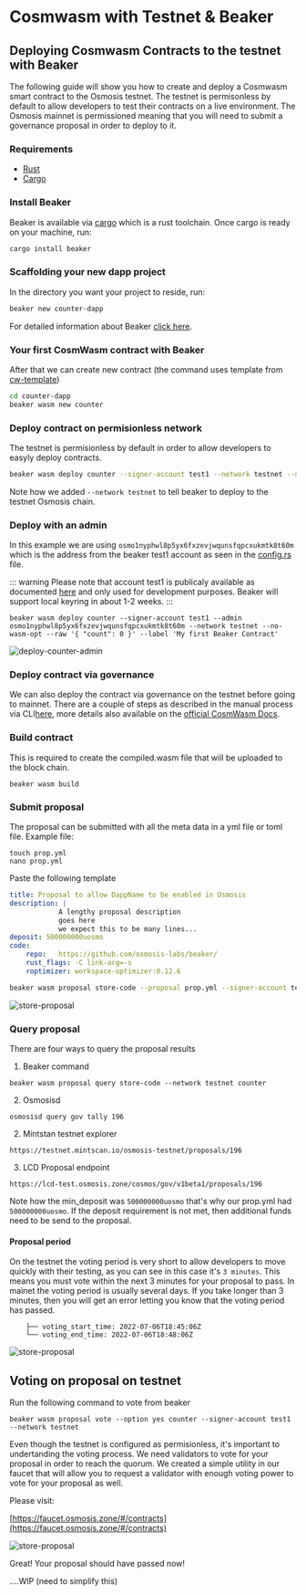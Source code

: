 # Cosmwasm with Testnet & Beaker
## Deploying Cosmwasm Contracts to the testnet with Beaker

The following guide will show you how to create and deploy a Cosmwasm smart contract to the Osmosis testnet. The testnet is permisonless by default to allow developers to test their contracts on a live environment. The Osmosis mainnet is permissioned meaning that you will need to submit a governance proposal in order to deploy to it. 

### Requirements
- [Rust](https://www.rust-lang.org/tools/install)
- [Cargo](https://doc.rust-lang.org/cargo/getting-started/installation.html) 

### Install Beaker

Beaker is available via [cargo](https://doc.rust-lang.org/cargo/getting-started/installation.html) which is a rust toolchain. Once cargo is ready on your machine, run:


```sh
cargo install beaker
```

### Scaffolding your new dapp project

In the directory you want your project to reside, run:

```sh
beaker new counter-dapp
```

For detailed information about Beaker [click here](https://github.com/osmosis-labs/beaker/edit/main/README.md).

### Your first CosmWasm contract with Beaker

After that we can create new contract (the command uses template from [cw-template](https://github.com/InterWasm/cw-template))

```sh
cd counter-dapp
beaker wasm new counter
```

### Deploy contract on permisionless network
The testnet is permisionless by default in order to allow developers to easyly deploy contracts. 

```sh
beaker wasm deploy counter --signer-account test1 --network testnet --no-wasm-opt --raw '{ "count": 0 }' --label 'My first Beaker Contract'
```

Note how we added `--network testnet` to tell beaker to deploy to the testnet Osmosis chain. 

### Deploy with an admin
In this example we are using `osmo1nyphwl8p5yx6fxzevjwqunsfqpcxukmtk8t60m` which is the address from the beaker test1 account as seen in the [config.rs](https://github.com/osmosis-labs/beaker/blob/main/packages/cli/src/framework/config.rs) file. 

::: warning
Please note that account test1 is publicaly available as documented [here](https://github.com/osmosis-labs/beaker/blob/main/docs/config/global.md) and only used for development purposes. Beaker will support local keyring in about 1-2 weeks. 
:::

```
beaker wasm deploy counter --signer-account test1 --admin osmo1nyphwl8p5yx6fxzevjwqunsfqpcxukmtk8t60m --network testnet --no-wasm-opt --raw '{ "count": 0 }' --label 'My first Beaker Contract' 
```
![deploy-counter-admin](../../../assets/beaker-admin.png)  


### Deploy contract via governance
We can also deploy the contract via governance on the testnet before going to mainnet. There are a couple of steps as described in the manual process via CLI[here](https://docs.osmosis.zone/developing/dapps/get_started/submit_wasm_proposal.html), more details also available on the [official CosmWasm Docs](https://github.com/CosmWasm/wasmd/blob/main/x/wasm/Governance.md). 


### Build contract
This is required to create the compiled.wasm file that will be uploaded to the block chain.

```
beaker wasm build
```


### Submit proposal

The proposal can be submitted with all the meta data in a yml file or toml file. Example file:

```
touch prop.yml
nano prop.yml
```
Paste the following template

```yml
title: Proposal to allow DappName to be enabled in Osmosis
description: |
            A lengthy proposal description
            goes here  
            we expect this to be many lines...
deposit: 500000000uosmo
code:
    repo:   https://github.com/osmosis-labs/beaker/
    rust_flags: -C link-arg=-s
    roptimizer: workspace-optimizer:0.12.6
```

```sh
beaker wasm proposal store-code --proposal prop.yml --signer-account test1 --network testnet counter --gas 25000000uosmo --gas-limit 25000000
```
![store-proposal](../../../assets/store-prop.png)  


### Query proposal

There are four ways to query the proposal results

1. Beaker command
```
beaker wasm proposal query store-code --network testnet counter
```

2. Osmosisd 
```
osmosisd query gov tally 196
```

2. Mintstan testnet explorer
```
https://testnet.mintscan.io/osmosis-testnet/proposals/196
```

3. LCD Proposal endpoint

```
https://lcd-test.osmosis.zone/cosmos/gov/v1beta1/proposals/196
```

Note how the min_deposit was `500000000uosmo` that's why our prop.yml had `500000000uosmo`. If the deposit requirement is not met, then additional funds need to be send to the proposal. 

#### Proposal period 
On the testnet the voting period is very short to allow developers to move quickly with their testing, as you can see in this case it's `3 minutes`. This means you must vote within the next 3 minutes for your proposal to pass. In mainet the voting period is usually several days. If you take longer than 3 minutes, then you will get an error letting you know that the voting period has passed. 

```
    ├── voting_start_time: 2022-07-06T18:45:06Z
    └── voting_end_time: 2022-07-06T18:48:06Z
```

![store-proposal](../../../assets/proposal-query.png)  


## Voting on proposal on testnet

Run the following command to vote from beaker

```
beaker wasm proposal vote --option yes counter --signer-account test1 --network testnet
```

Even though the testnet is configured as permisionless, it's important to undertanding the voting process. We need validators to vote  for your proposal in order to reach the quorum. We created a simple utility in our faucet that will allow you to request a validator with enough voting power to vote for your proposal as well. 

Please visit: 

[https://faucet.osmosis.zone/#/contracts](https://faucet.osmosis.zone/#/contracts)

![store-proposal](../../../assets/faucet-vote.png) 

Great! Your proposal should have passed now!


....WIP 
(need to simplify this)

